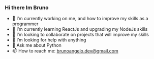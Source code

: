 ### Hi there Im Bruno
- 🔭 I’m currently working on me, and how to improve my skills as a programmer
- 🌱 I’m currently learning ReactJs and upgrading my NodeJs skills
- 👯 I’m looking to collaborate on projects that will improve my skills
- 🤔 I’m looking for help with anything
- 💬 Ask me about Python
- 📫 How to reach me: brunoangelo.dev@gmail.com

<!--
**Angelo-Bruno/Angelo-Bruno** is a ✨ _special_ ✨ repository because its `README.md` (this file) appears on your GitHub profile.

Here are some ideas to get you started:

- 🔭 I’m currently working on me, and how to improve my skills as a programmer
- 🌱 I’m currently learning ReactJs and upgrading my NodeJs skills
- 👯 I’m looking to collaborate on projects that will improve my skills
- 🤔 I’m looking for help with anything
- 💬 Ask me about Python
- 📫 How to reach me: brunoangelo.dev@gmail.com
- 😄 Pronouns: ...
- ⚡ Fun fact: ...
-->
